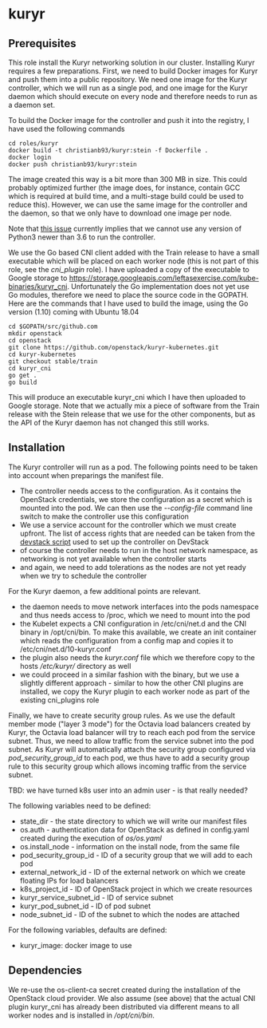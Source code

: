 kuryr
============

## Prerequisites

This role install the Kuryr networking solution in our cluster. Installing Kuryr requires a few preparations. First, we need to build Docker images for Kuryr and push them into a public repository. We need one image for the Kuryr controller, which we will run as a single pod, and one image for the Kuryr daemon which should execute on every node and therefore needs to run as a daemon set.

To build the Docker image for the controller and push it into the registry, I have used the following commands 

```
cd roles/kuryr
docker build -t christianb93/kuryr:stein -f Dockerfile .
docker login
docker push christianb93/kuryr:stein
```

The image created this way is a bit more than 300 MB in size. This could probably optimized further (the image does, for instance, contain GCC which is required at build time, and a multi-stage build could be used to reduce this). However, we can use the same image for the controller and the daemon, so that we only have to download one image per node.

Note that [this issue](https://github.com/eventlet/eventlet/issues/526) currently implies that we cannot use any version of Python3 newer than 3.6 to run the controller.

We use the Go based CNI client added with the Train release to have a small executable which will be placed on each worker node (this is not part of this role, see the *cni_plugin* role). I have uploaded a copy of the executable to Google storage to https://storage.googleapis.com/leftasexercise.com/kube-binaries/kuryr_cni. Unfortunately the Go implementation does not yet use Go modules, therefore we need to place the source code in the GOPATH. Here are the commands that I have used to build the image, using the Go version (1.10) coming with Ubuntu 18.04

```
cd $GOPATH/src/github.com
mkdir openstack
cd openstack
git clone https://github.com/openstack/kuryr-kubernetes.git
cd kuryr-kubernetes
git checkout stable/train
cd kuryr_cni
go get .
go build 
```

This will produce an executable kuryr_cni which I have then uploaded to Google storage. Note that we actually mix a piece of software from the Train release with the Stein release that we use for the other components, but as the API of the Kuryr daemon has not changed this still works. 



## Installation

The Kuryr controller will run as a pod. The following points need to be taken into account when preparings the manifest file.

* The controller needs access to the configuration. As it contains the OpenStack credentials, we store the configuration as a secret which is mounted into the pod. We can then use the *--config-file* command line switch to make the controller use this configuration
* We use a service account for the controller which we must create upfront. The list of access rights that are needed can be taken from the [devstack script](https://github.com/openstack/kuryr-kubernetes/blob/master/devstack/lib/kuryr_kubernetes) used to set up the controller on DevStack
* of course the controller needs to run in the host network namespace, as networking is not yet available when the controller starts
* and again, we need to add tolerations as the nodes are not yet ready when we try to schedule the controller 

For the Kuryr daemon, a few additional points are relevant.

* the daemon needs to move network interfaces into the pods namespace and thus needs access to /proc, which we need to mount into the pod
* the Kubelet expects a CNI configuration in /etc/cni/net.d and the CNI binary in /opt/cni/bin. To make this available, we create an init container which reads the configuration from a config map and copies it to /etc/cni/net.d/10-kuryr.conf
* the plugin also needs the *kuryr.conf* file which we therefore copy to the hosts */etc/kuryr/* directory as well
* we could proceed in a similar fashion with the binary, but we use a slightly different approach - similar to how the other CNI plugins are installed, we copy the Kuryr plugin to each worker node as part of the existing cni_plugins role

Finally, we have to create security group rules. As we use the default member mode ("layer 3 mode") for the Octavia load balancers created by Kuryr, the Octavia load balancer will try to reach each pod from the service subnet. Thus, we need to allow traffic from the service subnet into the pod subnet. As Kuryr will automatically attach the security group configured via *pod_security_group_id* to each pod, we thus have to add a security group rule to this security group which allows incoming traffic from the service subnet. 


TBD: we have turned k8s user into an admin user - is that really needed?


The following variables need to be defined:

* state_dir - the state directory to which we will write our manifest files
* os.auth - authentication data for OpenStack as defined in config.yaml created during the execution of *os/os.yaml*
* os.install_node - information on the install node, from the same file
* pod_security_group_id - ID of a security group that we will add to each pod
* external_network_id - ID of the external network on which we create floating IPs for load balancers
* k8s_project_id - ID of OpenStack project in which we create resources
* kuryr_service_subnet_id - ID of service subnet
* kuryr_pod_subnet_id - ID of pod subnet
* node_subnet_id - ID of the subnet to which the nodes are attached

For the following variables, defaults are defined:

* kuryr_image: docker image to use

## Dependencies

We re-use the os-client-ca secret created during the installation of the OpenStack cloud provider. We also assume (see above) that the actual CNI plugin kuryr_cni has already been distributed via different means to all worker nodes and is installed in */opt/cni/bin*. 


